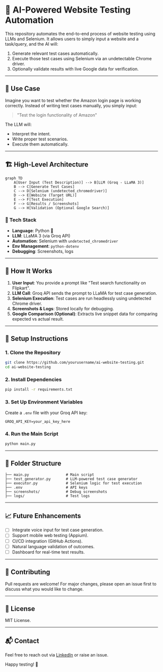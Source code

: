 # 🧠 AI-Powered Website Testing Automation

This repository automates the end-to-end process of website testing using LLMs and Selenium. It allows users to simply input a website and a task/query, and the AI will:

1. Generate relevant test cases automatically.
2. Execute those test cases using Selenium via an undetectable Chrome driver.
3. Optionally validate results with live Google data for verification.

---

## 📌 Use Case
Imagine you want to test whether the Amazon login page is working correctly. Instead of writing test cases manually, you simply input:

> "Test the login functionality of Amazon"

The LLM will:
- Interpret the intent.
- Write proper test scenarios.
- Execute them automatically.

---

## 🏗️ High-Level Architecture

```mermaid
graph TD
    A[User Input (Test Description)] --> B[LLM (Groq - LLaMA 3)]
    B --> C[Generate Test Cases]
    C --> D[Selenium (undetected_chromedriver)]
    D --> E[Website (Target URL)]
    E --> F[Test Execution]
    F --> G[Results / Screenshots]
    G --> H[Validation (Optional Google Search)]
```

### 🧩 Tech Stack
- **Language**: Python 🐍
- **LLM**: LLaMA 3 (via Groq API)
- **Automation**: Selenium with `undetected_chromedriver`
- **Env Management**: `python-dotenv`
- **Debugging**: Screenshots, logs

---

## 🚀 How It Works

1. **User Input**: You provide a prompt like "Test search functionality on Flipkart".
2. **LLM Call**: Groq API sends the prompt to LLaMA for test case generation.
3. **Selenium Execution**: Test cases are run headlessly using undetected Chrome driver.
4. **Screenshots & Logs**: Stored locally for debugging.
5. **Google Comparison (Optional)**: Extracts live snippet data for comparing expected vs actual result.

---

## 🔧 Setup Instructions

### 1. Clone the Repository
```bash
git clone https://github.com/yourusername/ai-website-testing.git
cd ai-website-testing
```

### 2. Install Dependencies
```bash
pip install -r requirements.txt
```

### 3. Set Up Environment Variables
Create a `.env` file with your Groq API key:
```
GROQ_API_KEY=your_api_key_here
```

### 4. Run the Main Script
```bash
python main.py
```

---

## 📂 Folder Structure
```
├── main.py                 # Main script
├── test_generator.py       # LLM-powered test case generator
├── executor.py             # Selenium logic for test execution
├── .env                    # API keys
├── screenshots/            # Debug screenshots
├── logs/                   # Test logs
```

---

## 📈 Future Enhancements
- [ ] Integrate voice input for test case generation.
- [ ] Support mobile web testing (Appium).
- [ ] CI/CD integration (GitHub Actions).
- [ ] Natural language validation of outcomes.
- [ ] Dashboard for real-time test results.

---

## 🤝 Contributing
Pull requests are welcome! For major changes, please open an issue first to discuss what you would like to change.

---

## 📜 License
MIT License.

---

## 📬 Contact
Feel free to reach out via [LinkedIn](https://www.linkedin.com/in/satyam-gupta-41606a28a/) or raise an issue.

Happy testing! 🎯

